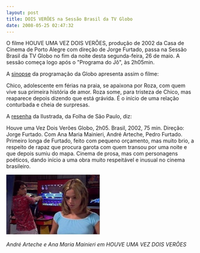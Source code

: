 ```yaml
---
layout: post
title: DOIS VERÕES na Sessão Brasil da TV Globo
date: 2008-05-25 02:47:32
---
```

O filme HOUVE UMA VEZ DOIS VERÕES, produção de 2002 da Casa de Cinema de Porto Alegre com direção de Jorge Furtado, passa na Sessão Brasil da TV Globo no fim da noite desta segunda-feira, 26 de maio. A sessão começa logo após o "Programa do Jô", às 2h05min.

A [sinopse](http://redeglobo.globo.com/TVG/0,,TV4306-3914-27052008,00.html) da programação da Globo apresenta assim o filme:

Chico, adolescente em férias na praia, se apaixona por Roza, com quem vive sua primeira história de amor. Roza some, para tristeza de Chico, mas reaparece depois dizendo que está grávida. É o início de uma relação conturbada e cheia de surpresas.

A [resenha](http://www1.folha.uol.com.br/fsp/ilustrad/fq2605200802.htm) da Ilustrada, da Folha de São Paulo, diz:

Houve uma Vez Dois Verões Globo, 2h05. Brasil, 2002, 75 min. Direção: Jorge Furtado. Com Ana Maria Mainieri, André Arteche, Pedro Furtado. Primeiro longa de Furtado, feito com pequeno orçamento, mas muito brio, a respeito de rapaz que procura garota com quem transou por uma noite e que depois sumiu do mapa. Cinema de prosa, mas com personagens poéticos, dando início a uma obra muito respeitável e inusual no cinema brasileiro.

![](/uploads/houve-fliper.jpg)

*André Arteche e Ana Maria Mainieri em HOUVE UMA VEZ DOIS VERÕES*